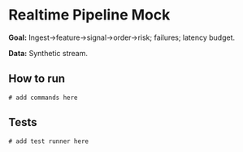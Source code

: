 # Realtime Pipeline Mock

**Goal:** Ingest→feature→signal→order→risk; failures; latency budget.

**Data:** Synthetic stream.

## How to run

```
# add commands here
```

## Tests

```
# add test runner here
```
